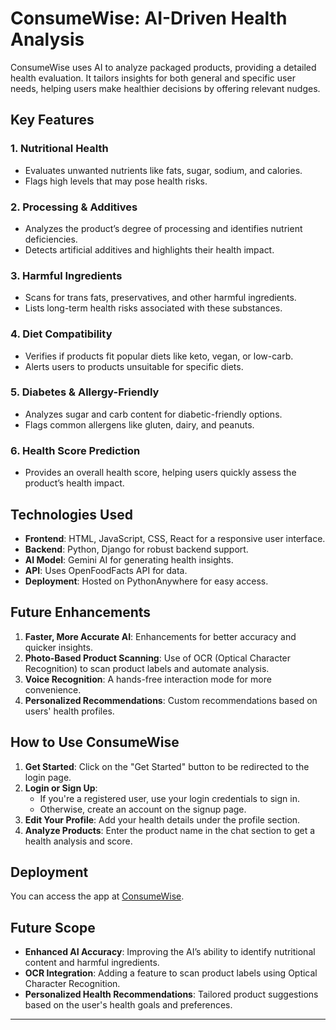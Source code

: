 # ConsumeWise: AI-Driven Health Analysis

ConsumeWise uses AI to analyze packaged products, providing a detailed health evaluation. It tailors insights for both general and specific user needs, helping users make healthier decisions by offering relevant nudges.

## Key Features

### 1. Nutritional Health
- Evaluates unwanted nutrients like fats, sugar, sodium, and calories.
- Flags high levels that may pose health risks.

### 2. Processing & Additives
- Analyzes the product’s degree of processing and identifies nutrient deficiencies.
- Detects artificial additives and highlights their health impact.

### 3. Harmful Ingredients
- Scans for trans fats, preservatives, and other harmful ingredients.
- Lists long-term health risks associated with these substances.

### 4. Diet Compatibility
- Verifies if products fit popular diets like keto, vegan, or low-carb.
- Alerts users to products unsuitable for specific diets.

### 5. Diabetes & Allergy-Friendly
- Analyzes sugar and carb content for diabetic-friendly options.
- Flags common allergens like gluten, dairy, and peanuts.

### 6. Health Score Prediction
- Provides an overall health score, helping users quickly assess the product’s health impact.

## Technologies Used

- **Frontend**: HTML, JavaScript, CSS, React for a responsive user interface.
- **Backend**: Python, Django for robust backend support.
- **AI Model**: Gemini AI for generating health insights.
- **API**: Uses OpenFoodFacts API for data.
- **Deployment**: Hosted on PythonAnywhere for easy access.

## Future Enhancements

1. **Faster, More Accurate AI**: Enhancements for better accuracy and quicker insights.
2. **Photo-Based Product Scanning**: Use of OCR (Optical Character Recognition) to scan product labels and automate analysis.
3. **Voice Recognition**: A hands-free interaction mode for more convenience.
4. **Personalized Recommendations**: Custom recommendations based on users' health profiles.

## How to Use ConsumeWise

1. **Get Started**: Click on the "Get Started" button to be redirected to the login page.
2. **Login or Sign Up**:
   - If you're a registered user, use your login credentials to sign in.
   - Otherwise, create an account on the signup page.
3. **Edit Your Profile**: Add your health details under the profile section.
4. **Analyze Products**: Enter the product name in the chat section to get a health analysis and score.

## Deployment

You can access the app at [ConsumeWise](https://consumewiseai.pythonanywhere.com).

## Future Scope

- **Enhanced AI Accuracy**: Improving the AI’s ability to identify nutritional content and harmful ingredients.
- **OCR Integration**: Adding a feature to scan product labels using Optical Character Recognition.
- **Personalized Health Recommendations**: Tailored product suggestions based on the user's health goals and preferences.

---



